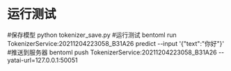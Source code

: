 # 运行测试


#保存模型
python tokenizer_save.py 
#运行测试
bentoml run TokenizerService:20211204223058_B31A26 predict --input '{"text":"你好"}'
#推送到服务器
bentoml push TokenizerService:20211204223058_B31A26 --yatai-url=127.0.0.1:50051
